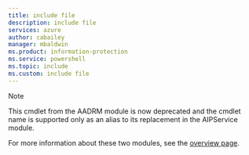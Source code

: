 ```yaml
---
title: include file
description: include file
services: azure
author: cabailey
manager: mbaldwin
ms.product: information-protection
ms.service: powershell
ms.topic: include
ms.custom: include file
---
```


>[!Note] 
> This cmdlet from the AADRM module is now deprecated and the cmdlet name is supported only as an alias to its replacement in the AIPService module.
> 
> For more information about these two modules, see the [overview page](/powershell/azure/aip/overview).